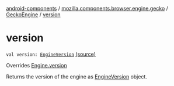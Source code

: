 [android-components](../../index.md) / [mozilla.components.browser.engine.gecko](../index.md) / [GeckoEngine](index.md) / [version](./version.md)

# version

`val version: `[`EngineVersion`](../../mozilla.components.concept.engine.utils/-engine-version/index.md) [(source)](https://github.com/mozilla-mobile/android-components/blob/master/components/browser/engine-gecko-beta/src/main/java/mozilla/components/browser/engine/gecko/GeckoEngine.kt#L493)

Overrides [Engine.version](../../mozilla.components.concept.engine/-engine/version.md)

Returns the version of the engine as [EngineVersion](../../mozilla.components.concept.engine.utils/-engine-version/index.md) object.

